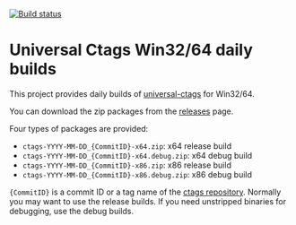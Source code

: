 [![Build status](https://ci.appveyor.com/api/projects/status/uo4k9ug54ngexai8/branch/master?svg=true)](https://ci.appveyor.com/project/universalctags/ctags-win32/branch/master)

# Universal Ctags Win32/64 daily builds

This project provides daily builds of [universal-ctags](https://ctags.io) for Win32/64.

You can download the zip packages from the [releases](https://github.com/universal-ctags/ctags-win32/releases) page.

Four types of packages are provided:

* `ctags-YYYY-MM-DD_{CommitID}-x64.zip`: x64 release build
* `ctags-YYYY-MM-DD_{CommitID}-x64.debug.zip`: x64 debug build
* `ctags-YYYY-MM-DD_{CommitID}-x86.zip`: x86 release build
* `ctags-YYYY-MM-DD_{CommitID}-x86.debug.zip`: x86 debug build

`{CommitID}` is a commit ID or a tag name of the [ctags repository](https://github.com/universal-ctags/ctags).
Normally you may want to use the release builds. If you need unstripped binaries for debugging, use the debug builds.
